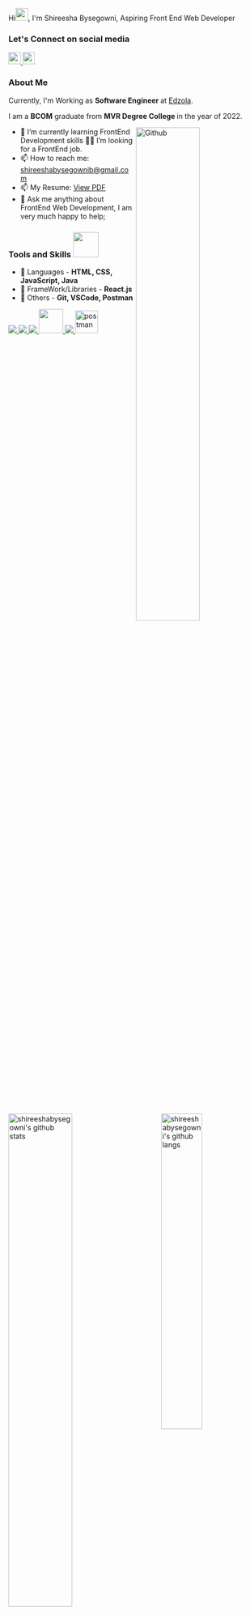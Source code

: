 Hi<img src="https://raw.githubusercontent.com/MartinHeinz/MartinHeinz/master/wave.gif" width="25px" height="25px">, I'm Shireesha Bysegowni, Aspiring Front End Web Developer

### Let's Connect on social media

<a href="[https://www.linkedin.com/in/shireesha-bysegowni-69b8b9251/](https://www.linkedin.com/in/shireesha-bysegowni-69b8b9251/)" target="_blank">
  <img src='https://cdn.jsdelivr.net/npm/simple-icons@v3.12.1/icons/linkedin.svg' width='24px' />
</a>
<a href="[https://github.com/shireeshabysegowni](https://github.com/shireeshabysegowni)" target="_blank">
  <img src='https://cdn.jsdelivr.net/npm/simple-icons@v3.12.1/icons/github.svg' width='24px' />
</a>


### About Me
Currently, I'm  Working as <b> Software Engineer </b> at [Edzola](https://www.edzola.com/home).

I am a <b>BCOM</b> graduate from <b> MVR Degree College </b> in the year of 2022.

<img width="50%" align="right" alt="Github" src="https://raw.githubusercontent.com/onimur/.github/master/.resources/git-header.svg" />

- 🌱  I’m currently learning FrontEnd Development skills 👨‍💻 I’m looking for a FrontEnd job.
- 📫 How to reach me: shireeshabysegownib@gmail.com
- 📫 My Resume: [View PDF](https://drive.google.com/file/d/1Ow1XtWkQvvK9Y5WZexboZtkgfCI3H1bJ/view?usp=sharing)
- 💬 Ask me anything about FrontEnd Web Development, I am very much happy to help;


### Tools and Skills <img src="https://media4.giphy.com/media/v1.Y2lkPTc5MGI3NjExZDUwa2ZvZm04bWsyaWpwNmJiY2VmbWJ4Nm54Mmc4dnNzcWhqMXR0dyZlcD12MV9pbnRlcm5hbF9naWZfYnlfaWQmY3Q9Zw/l4JyQqyt9S1WTiE6c/giphy.gif" width=50px>

- 🚀 Languages - **HTML, CSS, JavaScript, Java**
- 🚀 FrameWork/Libraries - **React.js**
- 🚀 Others - **Git, VSCode, Postman**

<p align="left"> 
    <a href="https://www.w3.org/html/" target="_blank"> <img src="https://img.icons8.com/color/48/000000/html-5.png"/> </a> 
    <a href="https://www.w3schools.com/css/" target="_blank"> <img src="https://img.icons8.com/color/48/000000/css3.png"/> </a>
    <a href="https://developer.mozilla.org/en-US/docs/Web/JavaScript" target="_blank"> <img src="https://img.icons8.com/color/48/000000/javascript.png"/> </a> 
    <a href="https://reactjs.org/" target="_blank"> <img src="https://www.pngfind.com/pngs/m/685-6854994_react-logo-no-background-hd-png-download.png" width="48" height="48"/> </a> 
    <a href="https://git-scm.com/" target="_blank"> <img src="https://img.icons8.com/color/48/000000/git.png"/> </a> 
    <a href="https://postman.com" target="_blank"> <img src="https://www.vectorlogo.zone/logos/getpostman/getpostman-icon.svg" alt="postman" width="45" height="45"/> </a>   
</p>

<img alt="shireeshabysegowni's github stats" align="left" width="50%" src="https://github-readme-stats.vercel.app/api?username=shireeshabysegowni&show_icons=true&hide_border=true" />



<img alt="shireeshabysegowni's github langs" align="right" width="40%" src="https://github-readme-stats.vercel.app/api/top-langs/?username=shireeshabysegowni&langs_count=10&layout=compact&hide_border=true" />

<br/>
<br/>
<br/>
<br/>
<br/>
<a href="https://github.com/shireeshabysegowni/github-readme-activity-graph"><img alt="shireeshabysegowni's Activity Graph" src="https://github-readme-activity-graph.vercel.app/graph?username=shireeshabysegowni&bg_color=cdc6ca&color=1f55ad&line=6a7821&point=307863&area=true&hide_border=true" /></a>

<br/>
<br/>
<br/>


## ❤ Views and Followers

<a href="https://github.com/Meghna-DAS/github-profile-views-counter">
    <img src="https://komarev.com/ghpvc/?username=shireeshabysegowni">
</a>
<a href="https://github.com/shireeshabysegowni?tab=followers"><img src="https://img.shields.io/github/followers/shireeshabysegowni?label=Followers&style=social" alt="GitHub Badge"></a>

